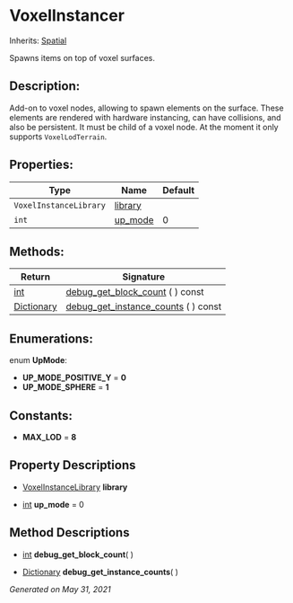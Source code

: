 # VoxelInstancer

Inherits: [Spatial](https://docs.godotengine.org/en/stable/classes/class_spatial.html)

Spawns items on top of voxel surfaces.

## Description:

Add-on to voxel nodes, allowing to spawn elements on the surface. These elements are rendered with hardware instancing, can have collisions, and also be persistent. It must be child of a voxel node. At the moment it only supports `VoxelLodTerrain`.

## Properties:

| Type                   | Name                  | Default |
| ---------------------- | --------------------- | ------- |
| `VoxelInstanceLibrary` | [library](#i_library) |
| `int`                  | [up_mode](#i_up_mode) | 0       |

<p></p>

## Methods:

| Return                                                                             | Signature                                                           |
| ---------------------------------------------------------------------------------- | ------------------------------------------------------------------- |
| [int](https://docs.godotengine.org/en/stable/classes/class_int.html)               | [debug_get_block_count](#i_debug_get_block_count) ( ) const         |
| [Dictionary](https://docs.godotengine.org/en/stable/classes/class_dictionary.html) | [debug_get_instance_counts](#i_debug_get_instance_counts) ( ) const |

<p></p>

## Enumerations:

enum **UpMode**:

- **UP_MODE_POSITIVE_Y** = **0**
- **UP_MODE_SPHERE** = **1**

## Constants:

- **MAX_LOD** = **8**

## Property Descriptions

- [VoxelInstanceLibrary](VoxelInstanceLibrary.md)<span id="i_library"></span> **library**

- [int](https://docs.godotengine.org/en/stable/classes/class_int.html)<span id="i_up_mode"></span> **up_mode** = 0

## Method Descriptions

- [int](https://docs.godotengine.org/en/stable/classes/class_int.html)<span id="i_debug_get_block_count"></span> **debug_get_block_count**( )

- [Dictionary](https://docs.godotengine.org/en/stable/classes/class_dictionary.html)<span id="i_debug_get_instance_counts"></span> **debug_get_instance_counts**( )

_Generated on May 31, 2021_
